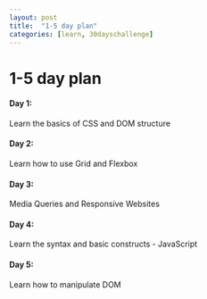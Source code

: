 ```yaml
---
layout: post
title:  "1-5 day plan"
categories: [learn, 30dayschallenge]
---
```

# 1-5 day plan

#### Day 1:
Learn the basics of CSS and DOM structure

#### Day 2:
Learn how to use Grid and Flexbox

#### Day 3:
Media Queries and Responsive Websites

#### Day 4:
Learn the syntax and basic constructs - JavaScript

#### Day 5:
Learn how to manipulate DOM